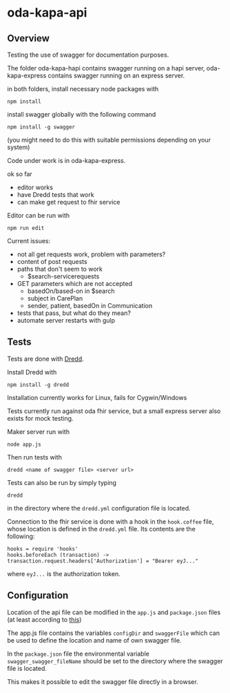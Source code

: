 # oda-kapa-api

## Overview

Testing the use of swagger for documentation purposes.

The folder oda-kapa-hapi contains swagger running on a hapi server, oda-kapa-express contains swagger running on an express server.

in both folders, install necessary node packages with

    npm install

install swagger globally with the following command

    npm install -g swagger

(you might need to do this with suitable permissions depending on your system)

Code under work is in oda-kapa-express.

ok so far
- editor works
- have Dredd tests that work
- can make get request to fhir service



Editor can be run with

    npm run edit

Current issues:
- not all get requests work, problem with parameters?
- content of post requests
- paths that don't seem to work
  - $search-servicerequests
- GET parameters which are not accepted
   - basedOn/based-on in $search
   - subject in CarePlan
   - sender, patient, basedOn in Communication
- tests that pass, but what do they mean?
- automate server restarts with gulp



## Tests

Tests are done with [Dredd](https://github.com/apiaryio/dredd).

Install Dredd with

    npm install -g dredd

Installation currently works for Linux, fails for Cygwin/Windows

Tests currently run against oda fhir service, but a small express server also exists for mock testing.

Maker server run with

    node app.js

Then run tests with

    dredd <name of swagger file> <server url>

Tests can also be run by simply typing

    dredd

in the directory where the `dredd.yml` configuration file is located.

Connection to the fhir service is done with a hook in the `hook.coffee` file, whose location is defined in the `dredd.yml` file. Its contents are the following:

    hooks = require 'hooks'
    hooks.beforeEach (transaction) -> transaction.request.headers['Authorization'] = "Bearer eyJ..."

where `eyJ...` is the authorization token.


## Configuration

Location of the api file can be modified in the `app.js` and `package.json` files (at least according to [this](https://github.com/swagger-api/swagger-node/issues/373))

The app.js file contains the variables `configDir` and `swaggerFile` which can be used to define the location and name of own swagger file.

In the `package.json` file the environmental variable `swagger_swagger_fileName` should be set to the directory where the swagger file is located.

This makes it possible to edit the swagger file directly in a browser.
